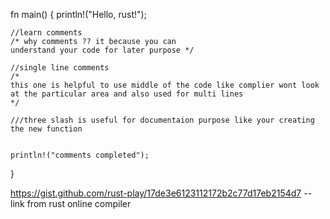 fn main() {
    println!("Hello, rust!");
    
    //learn comments
    /* why comments ?? it because you can 
    understand your code for later purpose */
    
    //single line comments
    /* 
    this one is helpful to use middle of the code like complier wont look 
    at the particular area and also used for multi lines
    */
    
    ///three slash is useful for documentaion purpose like your creating the new function
    
    
    println!("comments completed");
    
}

https://gist.github.com/rust-play/17de3e6123112172b2c77d17eb2154d7 -- link from rust online compiler
